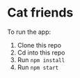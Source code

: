 # Cat friends

To run the app:

1. Clone this repo
2. Cd into this repo
3. Run `npm install`
4. Run `npm start`
